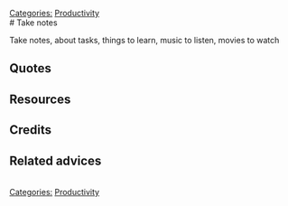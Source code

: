 [Categories:](../Categories/index.md) [Productivity](../Categories/Productivity.md)<br># Take notes

Take notes, about tasks, things to learn, music to listen, movies to watch


## Quotes

## Resources

## Credits

## Related advices
<br>[Categories:](../Categories/index.md) [Productivity](../Categories/Productivity.md)
